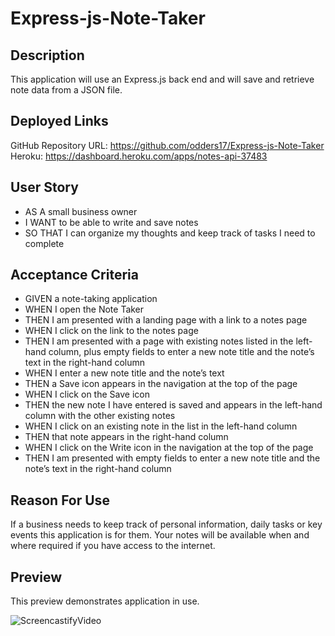 # Express-js-Note-Taker

## Description 

This application will use an Express.js back end and will save and retrieve note data from a JSON file.

## Deployed Links

GitHub Repository URL: https://github.com/odders17/Express-js-Note-Taker Heroku: https://dashboard.heroku.com/apps/notes-api-37483

## User Story

* AS A small business owner
* I WANT to be able to write and save notes
* SO THAT I can organize my thoughts and keep track of tasks I need to complete

## Acceptance Criteria

* GIVEN a note-taking application
* WHEN I open the Note Taker
* THEN I am presented with a landing page with a link to a notes page
* WHEN I click on the link to the notes page
* THEN I am presented with a page with existing notes listed in the left-hand column, plus empty fields to enter a new note title and the note’s text in the right-hand column
* WHEN I enter a new note title and the note’s text
* THEN a Save icon appears in the navigation at the top of the page
* WHEN I click on the Save icon
* THEN the new note I have entered is saved and appears in the left-hand column with the other existing notes
* WHEN I click on an existing note in the list in the left-hand column
* THEN that note appears in the right-hand column
* WHEN I click on the Write icon in the navigation at the top of the page
* THEN I am presented with empty fields to enter a new note title and the note’s text in the right-hand column

## Reason For Use

If a business needs to keep track of personal information, daily tasks or key events this application is for them. Your notes will be available when and where required if you have access to the internet.

## Preview

This preview demonstrates application in use.

![ScreencastifyVideo](./ScreencastifyNoteTaker.gif)

